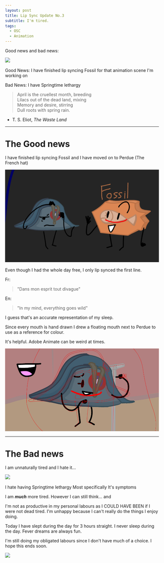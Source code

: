 ```yaml
---
layout: post
title: Lip Sync Update No.3
subtitle: I'm tired.
tags:
  - OSC
  - Animation
---
```

Good news and bad news:

![](https://media.tenor.com/jY5OiyfgSTUAAAAj/phone-looking-at-phone.gif)

Good News:
I have finished lip syncing Fossil for that animation scene I'm working on

Bad News:
I have Springtime lethargy  


> April is the cruellest month, breeding  
> Lilacs out of the dead land, mixing  
> Memory and desire, stirring  
> Dull roots with spring rain.

- T. S. Eliot, _The Waste Land_

---
# The Good news

I have finished lip syncing Fossil and I have moved on to Perdue (The French hat)

![](../assets/2025-04-14-Lip-Syncing-Part-3/1.png)

Even though I had the whole day free, I only lip synced the first line.

Fr:
> "Dans mon esprit tout divague"

En:
> "In my mind, everything goes wild"

I guess that's an accurate representation of my sleep.


Since every mouth is hand drawn I drew a floating mouth next to Perdue to use as a reference for colour.

It's helpful. Adobe Animate can be weird at times.

![](../assets/2025-04-14-Lip-Syncing-Part-3/2.png)


---
# The Bad news

I am unnaturally tired
and I hate it...

![](https://media1.tenor.com/m/s-4kvwARd0cAAAAC/garfield-sad.gif)

I hate having Springtime lethargy 
Most specifically It's symptoms

I am ***much*** more tired. 
However I can still think... and 

I'm not as productive in my personal labours as I COULD HAVE BEEN if I were not dead tired.
I'm unhappy because I can't really do the things I enjoy doing. 

Today I have slept during the day for 3 hours straight.
I never sleep during the day.
Fever dreams are always fun.

I'm still doing my obligated labours since I don't have much of a choice.
I hope this ends soon.

![](https://media1.tenor.com/m/W2SGy-aAitkAAAAC/raining-snoopy.gif)